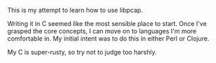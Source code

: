 This is my attempt to learn how to use libpcap.

Writing it in C seemed like the most sensible place to start.  Once
I've grasped the core concepts, I can move on to languages I'm more
comfortable in.  My initial intent was to do this in either Perl or
Clojure.

My C is super-rusty, so try not to judge too harshly.
